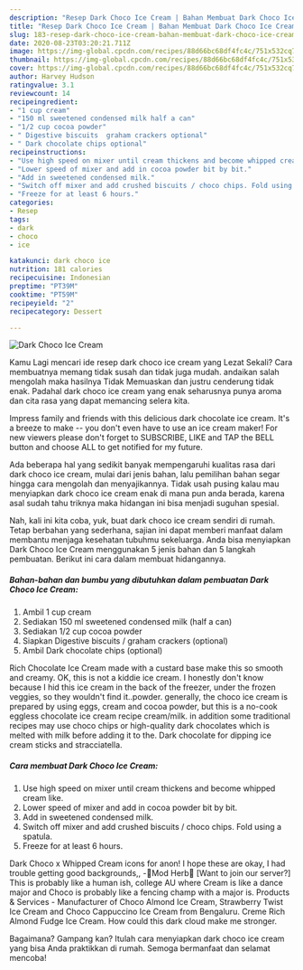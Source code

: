 ```yaml
---
description: "Resep Dark Choco Ice Cream | Bahan Membuat Dark Choco Ice Cream Yang Enak dan Simpel"
title: "Resep Dark Choco Ice Cream | Bahan Membuat Dark Choco Ice Cream Yang Enak dan Simpel"
slug: 183-resep-dark-choco-ice-cream-bahan-membuat-dark-choco-ice-cream-yang-enak-dan-simpel
date: 2020-08-23T03:20:21.711Z
image: https://img-global.cpcdn.com/recipes/88d66bc68df4fc4c/751x532cq70/dark-choco-ice-cream-foto-resep-utama.jpg
thumbnail: https://img-global.cpcdn.com/recipes/88d66bc68df4fc4c/751x532cq70/dark-choco-ice-cream-foto-resep-utama.jpg
cover: https://img-global.cpcdn.com/recipes/88d66bc68df4fc4c/751x532cq70/dark-choco-ice-cream-foto-resep-utama.jpg
author: Harvey Hudson
ratingvalue: 3.1
reviewcount: 14
recipeingredient:
- "1 cup cream"
- "150 ml sweetened condensed milk half a can"
- "1/2 cup cocoa powder"
- " Digestive biscuits  graham crackers optional"
- " Dark chocolate chips optional"
recipeinstructions:
- "Use high speed on mixer until cream thickens and become whipped cream like."
- "Lower speed of mixer and add in cocoa powder bit by bit."
- "Add in sweetened condensed milk."
- "Switch off mixer and add crushed biscuits / choco chips. Fold using a spatula."
- "Freeze for at least 6 hours."
categories:
- Resep
tags:
- dark
- choco
- ice

katakunci: dark choco ice 
nutrition: 181 calories
recipecuisine: Indonesian
preptime: "PT39M"
cooktime: "PT59M"
recipeyield: "2"
recipecategory: Dessert

---
```



![Dark Choco Ice Cream](https://img-global.cpcdn.com/recipes/88d66bc68df4fc4c/751x532cq70/dark-choco-ice-cream-foto-resep-utama.jpg)

Kamu Lagi mencari ide resep dark choco ice cream yang Lezat Sekali? Cara membuatnya memang tidak susah dan tidak juga mudah. andaikan salah mengolah maka hasilnya Tidak Memuaskan dan justru cenderung tidak enak. Padahal dark choco ice cream yang enak seharusnya punya aroma dan cita rasa yang dapat memancing selera kita.

Impress family and friends with this delicious dark chocolate ice cream. It&#39;s a breeze to make -- you don&#39;t even have to use an ice cream maker! For new viewers please don&#39;t forget to SUBSCRIBE, LIKE and TAP the BELL button and choose ALL to get notified for my future.

Ada beberapa hal yang sedikit banyak mempengaruhi kualitas rasa dari dark choco ice cream, mulai dari jenis bahan, lalu pemilihan bahan segar hingga cara mengolah dan menyajikannya. Tidak usah pusing kalau mau menyiapkan dark choco ice cream enak di mana pun anda berada, karena asal sudah tahu triknya maka hidangan ini bisa menjadi suguhan spesial.


Nah, kali ini kita coba, yuk, buat dark choco ice cream sendiri di rumah. Tetap berbahan yang sederhana, sajian ini dapat memberi manfaat dalam membantu menjaga kesehatan tubuhmu sekeluarga. Anda bisa menyiapkan Dark Choco Ice Cream menggunakan 5 jenis bahan dan 5 langkah pembuatan. Berikut ini cara dalam membuat hidangannya.

<!--inarticleads1-->

##### Bahan-bahan dan bumbu yang dibutuhkan dalam pembuatan Dark Choco Ice Cream:

1. Ambil 1 cup cream
1. Sediakan 150 ml sweetened condensed milk (half a can)
1. Sediakan 1/2 cup cocoa powder
1. Siapkan  Digestive biscuits / graham crackers (optional)
1. Ambil  Dark chocolate chips (optional)


Rich Chocolate Ice Cream made with a custard base make this so smooth and creamy. OK, this is not a kiddie ice cream. I honestly don&#39;t know because I hid this ice cream in the back of the freezer, under the frozen veggies, so they wouldn&#39;t find it..powder. generally, the choco ice cream is prepared by using eggs, cream and cocoa powder, but this is a no-cook eggless chocolate ice cream recipe cream/milk. in addition some traditional recipes may use choco chips or high-quality dark chocolates which is melted with milk before adding it to the. Dark chocolate for dipping ice cream sticks and stracciatella. 

<!--inarticleads2-->

##### Cara membuat Dark Choco Ice Cream:

1. Use high speed on mixer until cream thickens and become whipped cream like.
1. Lower speed of mixer and add in cocoa powder bit by bit.
1. Add in sweetened condensed milk.
1. Switch off mixer and add crushed biscuits / choco chips. Fold using a spatula.
1. Freeze for at least 6 hours.


Dark Choco x Whipped Cream icons for anon! I hope these are okay, I had trouble getting good backgrounds,, -🌱Mod Herb🌱 [Want to join our server?] This is probably like a human ish, college AU where Cream is like a dance major and Choco is probably like a fencing champ with a major is. Products &amp; Services - Manufacturer of Choco Almond Ice Cream, Strawberry Twist Ice Cream and Choco Cappuccino Ice Cream from Bengaluru. Creme Rich Almond Fudge Ice Cream. How could this dark cloud make me stronger. 

Bagaimana? Gampang kan? Itulah cara menyiapkan dark choco ice cream yang bisa Anda praktikkan di rumah. Semoga bermanfaat dan selamat mencoba!
